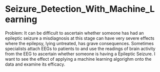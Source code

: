 # Seizure_Detection_With_Machine_Learning


Problem: It can be difficult to ascertain whether someone has had an epileptic seizure a misdiagnosis at this stage can have very severe effects where the epilepsy, lying untreated, has grave consequences. Sometimes specialists attach EEGs to patients to and use the readings of brain activity from the EEG to ascertain whether someone is having a Epileptic Seizure. I want to see the effect of applying a machine learning algorighm onto the data and examine its efficacy. 

